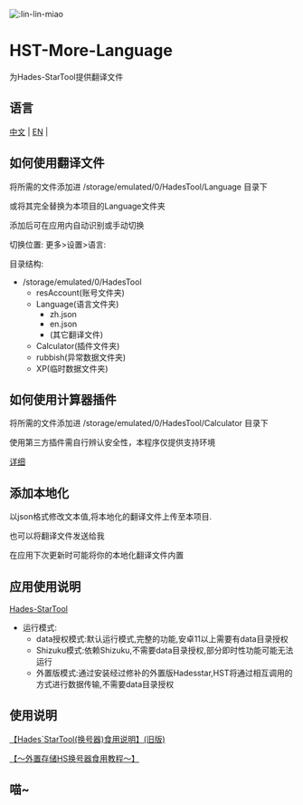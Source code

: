 ![:lin-lin-miao](https://count.getloli.com/get/@:lin-lin-miao-HST-More-Language?theme=rule34)

# HST-More-Language

为Hades-StarTool提供翻译文件

## 语言

[中文](./README.md) | [EN](./README/EN.md) |

## 如何使用翻译文件

将所需的文件添加进 /storage/emulated/0/HadesTool/Language 目录下

或将其完全替换为本项目的Language文件夹

添加后可在应用内自动识别或手动切换

切换位置:
更多>设置>语言:

目录结构:

- /storage/emulated/0/HadesTool
  - resAccount(账号文件夹)
  - Language(语言文件夹)
    - zh.json
    - en.json
    - (其它翻译文件)
  - Calculator(插件文件夹)
  - rubbish(异常数据文件夹)
  - XP(临时数据文件夹)

## 如何使用计算器插件

将所需的文件添加进 /storage/emulated/0/HadesTool/Calculator 目录下

使用第三方插件需自行辨认安全性，本程序仅提供支持环境

[详细]( ./Calculator/Calculator.md)

## 添加本地化

以json格式修改文本值,将本地化的翻译文件上传至本项目.

也可以将翻译文件发送给我

在应用下次更新时可能将你的本地化翻译文件内置

## 应用使用说明

[Hades-StarTool]( ./HST/ZH.md)

- 运行模式:
  - data授权模式:默认运行模式,完整的功能,安卓11以上需要有data目录授权
  - Shizuku模式:依赖Shizuku,不需要data目录授权,部分即时性功能可能无法运行
  - 外置版模式:通过安装经过修补的外置版Hadesstar,HST将通过相互调用的方式进行数据传输,不需要data目录授权

##  使用说明

[【Hades`StarTool(换号器)食用说明】(旧版)](https://www.bilibili.com/video/BV1Yg41147Hm/?share_source=copy_web&vd_source=ce022a5957ae220f7de93c3d9a4dfba2)

[【～外置存储HS换号器食用教程～】](https://www.bilibili.com/video/BV14Z421p7cY/?share_source=copy_web&vd_source=ce022a5957ae220f7de93c3d9a4dfba2)

## 喵~
